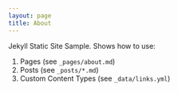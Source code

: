 ```yaml
---
layout: page
title: About
---
```


Jekyll Static Site Sample. Shows how to use:

1. Pages (see `_pages/about.md`)
2. Posts (see `_posts/*.md`)
3. Custom Content Types (see `_data/links.yml`)


